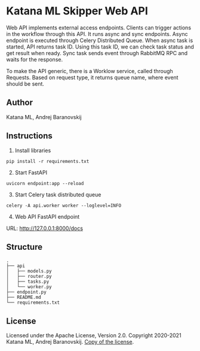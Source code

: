 # Katana ML Skipper Web API

Web API implements external access endpoints. Clients can trigger actions in the workflow through this API. It runs async and sync endpoints. Async endpoint is executed through Celery Distributed Queue. When async task is started, API returns task ID. Using this task ID, we can check task status and get result when ready. Sync task sends event through RabbitMQ RPC and waits for the response.

To make the API generic, there is a Worklow service, called through Requests. Based on request type, it returns queue name, where event should be sent.

## Author

Katana ML, Andrej Baranovskij

## Instructions

1. Install libraries

```
pip install -r requirements.txt
```

2. Start FastAPI

```
uvicorn endpoint:app --reload
```

3. Start Celery task distributed queue

```
celery -A api.worker worker --loglevel=INFO
```

4. Web API FastAPI endpoint

URL: http://127.0.0.1:8000/docs

## Structure

```
.
├── api 
│   ├── models.py
│   ├── router.py
│   ├── tasks.py
│   └── worker.py
├── endpoint.py
├── README.md
└── requirements.txt
```

## License

Licensed under the Apache License, Version 2.0. Copyright 2020-2021 Katana ML, Andrej Baranovskij. [Copy of the license](https://github.com/katanaml/katana-pipeline/blob/master/LICENSE).

